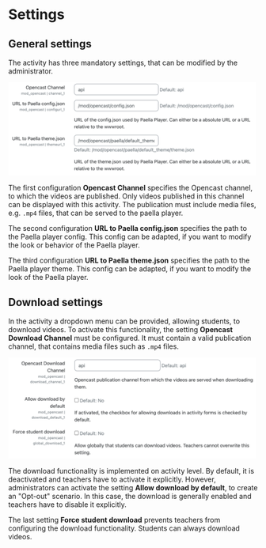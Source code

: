 # Settings

## General settings
The activity has three mandatory settings, that can be modified by the administrator.

<img src="https://raw.githubusercontent.com/Opencast-Moodle/documentation/main/docs/img/mod/settings_part_1.png" width="500"></br>

The first configuration **Opencast Channel** specifies the Opencast channel, to which the videos are published. Only videos published in this channel can be displayed with this activity. The publication must include media files, e.g. `.mp4` files, that can be served to the paella player.

The second configuration **URL to Paella config.json** specifies the path to the Paella player config. This config can be adapted, if you want to modify the look or behavior of the Paella player.

The third configuration **URL to Paella theme.json** specifies the path to the Paella player theme. This config can be adapted, if you want to modify the look of the Paella player.

## Download settings
In the activity a dropdown menu can be provided, allowing students, to download videos.
To activate this functionality, the setting **Opencast Download Channel** must be configured. It must contain a valid publication channel, that contains media files such as `.mp4` files.

<img src="https://raw.githubusercontent.com/Opencast-Moodle/documentation/main/docs/img/mod/settings_part_2.png" width="500"></br>

The download functionality is implemented on activity level. By default, it is deactivated and teachers have to activate it explicitly. However, administrators can activate the setting **Allow download by default**, to create an "Opt-out" scenario. In this case, the download is generally enabled and teachers have to disable it explicitly.

The last setting **Force student download** prevents teachers from configuring the download functionality. Students can always download videos.
